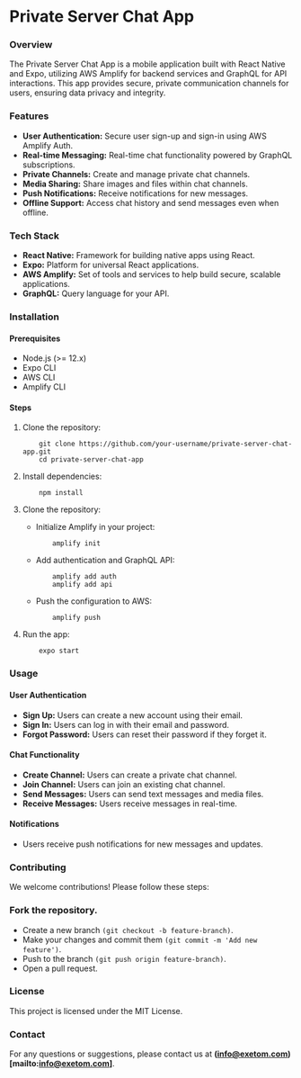# Private Server Chat App

### Overview
The Private Server Chat App is a mobile application built with React Native and Expo, utilizing AWS Amplify for backend services and GraphQL for API interactions. This app provides secure, private communication channels for users, ensuring data privacy and integrity.

### Features
* **User Authentication:** Secure user sign-up and sign-in using AWS Amplify Auth.
* **Real-time Messaging:** Real-time chat functionality powered by GraphQL subscriptions.
* **Private Channels:** Create and manage private chat channels.
* **Media Sharing:** Share images and files within chat channels.
* **Push Notifications:** Receive notifications for new messages.
* **Offline Support:** Access chat history and send messages even when offline.


### Tech Stack

* **React Native:** Framework for building native apps using React.
* **Expo:** Platform for universal React applications.
* **AWS Amplify:** Set of tools and services to help build secure, scalable applications.
* **GraphQL:** Query language for your API.

### Installation

#### Prerequisites

* Node.js (>= 12.x)
* Expo CLI
* AWS CLI
* Amplify CLI


#### Steps
1. Clone the repository:

    ```
        git clone https://github.com/your-username/private-server-chat-app.git
        cd private-server-chat-app
    ```
2. Install dependencies:

    ```
        npm install 
    ```
3. Clone the repository:
    * Initialize Amplify in your project:

        ```
            amplify init
        ```

    * Add authentication and GraphQL API:

        ```
            amplify add auth
            amplify add api
        ```

    * Push the configuration to AWS:

        ```
            amplify push
        ```

4. Run the app:

    ```
        expo start
    ```

### Usage

#### User Authentication

* **Sign Up:** Users can create a new account using their email.
* **Sign In:** Users can log in with their email and password.
* **Forgot Password:** Users can reset their password if they forget it.

#### Chat Functionality

* **Create Channel:** Users can create a private chat channel.
* **Join Channel:** Users can join an existing chat channel.
* **Send Messages:** Users can send text messages and media files.
* **Receive Messages:** Users receive messages in real-time.

#### Notifications

* Users receive push notifications for new messages and updates.


### Contributing

We welcome contributions! Please follow these steps:

### Fork the repository.

* Create a new branch `(git checkout -b feature-branch)`.
* Make your changes and commit them `(git commit -m 'Add new feature')`.
* Push to the branch `(git push origin feature-branch)`.
* Open a pull request.

### License
This project is licensed under the MIT License.

### Contact
For any questions or suggestions, please contact us at **(info@exetom.com)[mailto:info@exetom.com]**.